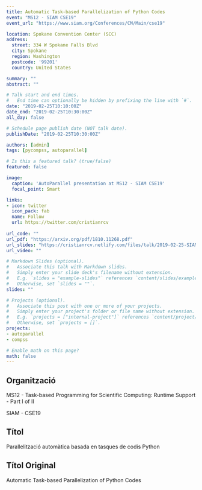 ```yaml
---
title: Automatic Task-based Parallelization of Python Codes
event: "MS12 - SIAM CSE19"
event_url: "https://www.siam.org/Conferences/CM/Main/cse19"

location: Spokane Convention Center (SCC)
address:
  street: 334 W Spokane Falls Blvd
  city: Spokane
  region: Washington
  postcode: '99201'
  country: United States

summary: ""
abstract: ""

# Talk start and end times.
#   End time can optionally be hidden by prefixing the line with `#`.
date: "2019-02-25T10:10:00Z"
date_end: "2019-02-25T10:30:00Z"
all_day: false

# Schedule page publish date (NOT talk date).
publishDate: "2019-02-25T10:30:00Z"

authors: [admin]
tags: [pycompss, autoparallel]

# Is this a featured talk? (true/false)
featured: false

image:
  caption: 'AutoParallel presentation at MS12 - SIAM CSE19'
  focal_point: Smart

links:
- icon: twitter
  icon_pack: fab
  name: Follow
  url: https://twitter.com/cristianrcv
  
url_code: ""
url_pdf: "https://arxiv.org/pdf/1810.11268.pdf"
url_slides: "https://cristianrcv.netlify.com/files/talk/2019-02-25-SIAMCSE19-autoparallel-presentation.pdf"
url_video: ""

# Markdown Slides (optional).
#   Associate this talk with Markdown slides.
#   Simply enter your slide deck's filename without extension.
#   E.g. `slides = "example-slides"` references `content/slides/example-slides.md`.
#   Otherwise, set `slides = ""`.
slides: ""

# Projects (optional).
#   Associate this post with one or more of your projects.
#   Simply enter your project's folder or file name without extension.
#   E.g. `projects = ["internal-project"]` references `content/project/deep-learning/index.md`.
#   Otherwise, set `projects = []`.
projects:
- autoparallel
- compss

# Enable math on this page?
math: false
---
```


<h2>Organització</h2>

<p>MS12 - Task-based Programming for Scientific Computing: Runtime Support - Part I of II</p>
<p>SIAM - CSE19</p>

<h2>Títol</h2>

Parallelització automàtica basada en tasques de codis Python

<h2>Títol Original</h2>

Automatic Task-based Parallelization of Python Codes
